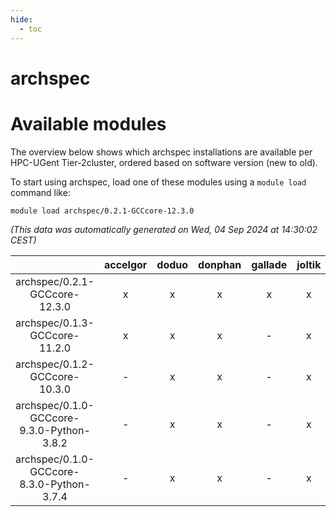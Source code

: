 ```yaml
---
hide:
  - toc
---
```


archspec
========

# Available modules


The overview below shows which archspec installations are available per HPC-UGent Tier-2cluster, ordered based on software version (new to old).

To start using archspec, load one of these modules using a `module load` command like:

```shell
module load archspec/0.2.1-GCCcore-12.3.0
```

*(This data was automatically generated on Wed, 04 Sep 2024 at 14:30:02 CEST)*  

| |accelgor|doduo|donphan|gallade|joltik|shinx|skitty|
| :---: | :---: | :---: | :---: | :---: | :---: | :---: | :---: |
|archspec/0.2.1-GCCcore-12.3.0|x|x|x|x|x|x|x|
|archspec/0.1.3-GCCcore-11.2.0|x|x|x|-|x|-|x|
|archspec/0.1.2-GCCcore-10.3.0|-|x|x|-|x|-|x|
|archspec/0.1.0-GCCcore-9.3.0-Python-3.8.2|-|x|x|-|x|-|x|
|archspec/0.1.0-GCCcore-8.3.0-Python-3.7.4|-|x|x|-|x|-|x|
